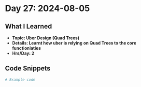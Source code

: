 # Day 27: 2024-08-05

## What I Learned
- **Topic: Uber Design (Quad Trees)**
- **Details: Learnt how uber is relying on Quad Trees to the core functionlaties**
- **Hrs/Day: 2**

## Code Snippets
```python
# Example code

